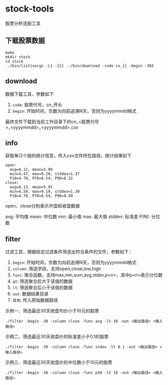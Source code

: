 # stock-tools

股票分析选股工具

## 下载股票数据

    make
    mkdir stock
    cd stock
    ../bin/list|xargs -L1 -I{} ../bin/download -code cn_{} -begin -365

## download

数据下载工具，参数如下

1. `code`: 股票代号，cn_开头
2. `begin`: 开始时间，负数为向前追溯N天，否则为yyyymmdd格式

最终文件下载到当前工作目录下的cn_<股票代号>\_\<yyyymmdd>\_\<yyyymmdd>.csv

## info

获取单只个股的统计信息，传入csv文件所在路径，统计结果如下

    open:
      avg=6.11, mean=5.90
      min=4.47, max=9.20, stddev=1.37
      P10=4.78, P70=6.54, P90=8.32
    close:
      avg=6.13, mean=5.91
      min=4.50, max=9.19, stddev=1.39
      P10=4.78, P70=6.54, P90=8.49

open、close分别表示开盘和收盘数据

avg: 平均值
mean: 中位数
min: 最小值
max: 最大值
stddev: 标准差
P(N): 分位数

## filter

过滤工具，根据给定过滤条件筛选出符合条件的文件，参数如下：

1. `begin`: 开始时间，负数为向前追溯N天，否则为yyyymmdd格式
2. `column`: 筛选字段，支持open,close,low,high
3. `func`: 聚合函数，支持max,min,sum,avg,stdev,p\<n\>，其中p\<n\>表示分位数
4. `gt`: 筛选聚合后大于该值的数据
5. `lt`: 筛选聚合后小于该值的数据
6. `out`: 数据结果目录
7. `其他`: 传入原始数据路径

示例一、筛选最近30天收盘均价小于10元的股票

    ./filter -begin -30 -column close -func avg -lt 10 -out <输出路径> <输入路径>

示例二、筛选最近30天收盘价的标准差小于0.1的股票

    ./filter -begin -30 -column close -func stdev -lt 0.1 -out <输出路径> <输入路径>

示例三、筛选最近30天收盘价的中位数小于10元的股票

    ./filter -begin -30 -column close -func p50 -lt 10 -out <输出路径> <输入路径>
